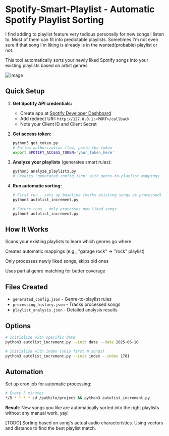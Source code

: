 # Spotify-Smart-Playlist - Automatic Spotify Playlist Sorting

I find adding to playlist feature very tedious personally for new songs I listen to. Most of them can fit into predictable playlists. Sometimes I'm not even sure if that song I'm liking is already is in the wanted(probable) playlist or not.

This tool automatically sorts your newly liked Spotify songs into your existing playlists based on artist genres.

![image](https://github.com/user-attachments/assets/0b51d9df-fa99-4083-8b30-37f5cd03edcc)


## Quick Setup

1. **Get Spotify API credentials:**
   - Create app at [Spotify Developer Dashboard](https://developer.spotify.com/dashboard)
   - Add redirect URI: `http://127.0.0.1:<PORT>/callback`
   - Note your Client ID and Client Secret

2. **Get access token:**
   ```bash
   python3 get_token.py
   # Follow authorization flow, paste the token
   export SPOTIFY_ACCESS_TOKEN='your_token_here'
   ```

3. **Analyze your playlists** (generates smart rules):
   ```bash
   python3 analyze_playlists.py
   # Creates 'generated_config.json' with genre-to-playlist mappings
   ```

4. **Run automatic sorting:**
   ```bash
   # First run - sets up baseline (marks existing songs as processed)
   python3 autolist_increment.py
   
   # Future runs - only processes new liked songs
   python3 autolist_increment.py
   ```

## How It Works

Scans your existing playlists to learn which genres go where

Creates automatic mappings (e.g., "garage rock" → "rock" playlist)

Only processes newly liked songs, skips old ones

Uses partial genre matching for better coverage

## Files Created

- `generated_config.json` - Genre-to-playlist rules
- `processing_history.json` - Tracks processed songs
- `playlist_analysis.json` - Detailed analysis results

## Options

```bash
# Initialize with specific date
python3 autolist_increment.py --init date --date 2025-06-10

# Initialize with index (skip first N songs)
python3 autolist_increment.py --init index --index 1781
```

## Automation

Set up cron job for automatic processing:
```bash
# Every 5 minutes
*/5 * * * * cd /path/to/project && python3 autolist_increment.py
```

**Result**: New songs you like are automatically sorted into the right playlists without any manual work. yay!

[TODO]
Sorting based on song's actual audio characteristics. Using vectors and distance to find the best playlist match.
